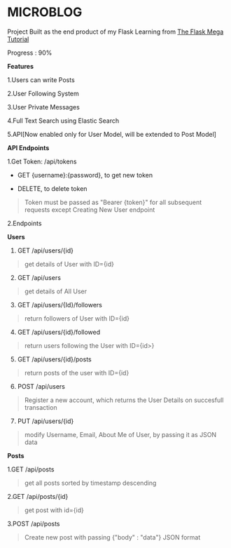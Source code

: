 # MICROBLOG
Project Built as the end product of my Flask Learning from [The Flask Mega Tutorial](https://blog.miguelgrinberg.com/post/the-flask-mega-tutorial-part-i-hello-world)

Progress : 90%

**Features**

1.Users can write Posts

2.User Following System

3.User Private Messages

4.Full Text Search using Elastic Search

5.API[Now enabled only for User Model, will be extended to Post Model]

**API Endpoints**

1.Get Token: /api/tokens

  * GET {username}:{password}, to get new token

  * DELETE, to delete token 

  >Token must be passed as "Bearer {token}" for all subsequent requests except Creating New User endpoint

2.Endpoints
  
  **Users**
  
  1. GET /api/users/{id}
  >get details of User with ID={id}
  2. GET /api/users
  >get details of All User
  3. GET /api/users/{Id}/followers
  >return followers of User with ID={id}
  4. GET /api/users/{id}/followed
  >return users following the User with ID={id>}
  5. GET /api/users/{id}/posts
  >return posts of the user with ID={id}
  6. POST /api/users
  >Register a new account, which returns the User Details on succesfull transaction
  7. PUT /api/users/{id}
  >modify Username, Email, About Me of User, by passing it as JSON data
 
  **Posts**
  
  1.GET /api/posts
  >get all posts sorted by timestamp descending
  
  2.GET /api/posts/{id}
  >get post with id={id}
  
  3.POST /api/posts
  >Create new post with passing {"body" : "data"} JSON format
